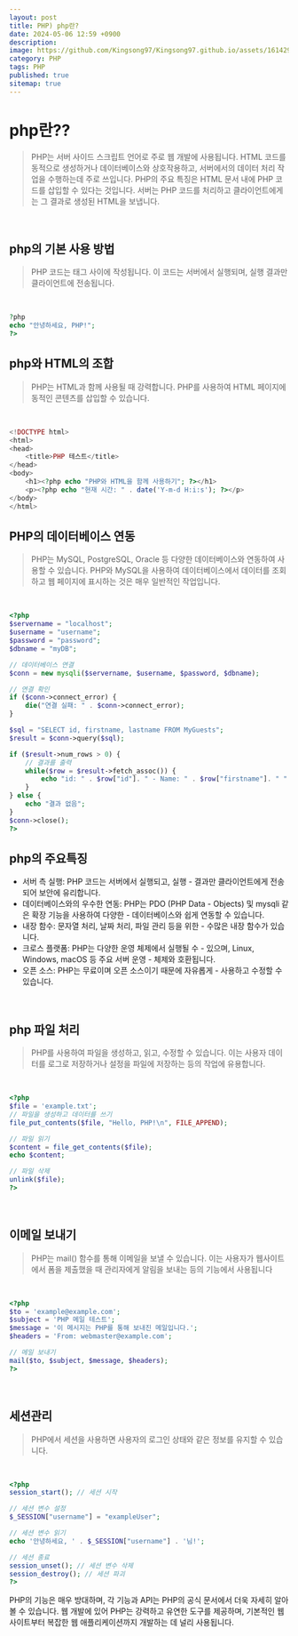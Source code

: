 ```yaml
---
layout: post
title: PHP) php란?
date: 2024-05-06 12:59 +0900
description: 
image: https://github.com/Kingsong97/Kingsong97.github.io/assets/161429740/068f7f43-995e-4d4d-a5b8-847bdb083ea7
category: PHP
tags: PHP
published: true
sitemap: true
---
```



# php란??
>PHP는 서버 사이드 스크립트 언어로 주로 웹 개발에 사용됩니다. HTML 코드를 동적으로 생성하거나 데이터베이스와 상호작용하고, 서버에서의 데이터 처리 작업을 수행하는데 주로 쓰입니다. PHP의 주요 특징은 HTML 문서 내에 PHP 코드를 삽입할 수 있다는 것입니다. 서버는 PHP 코드를 처리하고 클라이언트에게는 그 결과로 생성된 HTML을 보냅니다.

<br>

## php의 기본 사용 방법
>PHP 코드는 <?php와 ?> 태그 사이에 작성됩니다. 이 코드는 서버에서 실행되며, 실행 결과만 클라이언트에 전송됩니다.

<br>

````php
?php
echo "안녕하세요, PHP!";
?>
````

## php와 HTML의 조합
>PHP는 HTML과 함께 사용될 때 강력합니다. PHP를 사용하여 HTML 페이지에 동적인 콘텐츠를 삽입할 수 있습니다.

<br>

````php
<!DOCTYPE html>
<html>
<head>
    <title>PHP 테스트</title>
</head>
<body>
    <h1><?php echo "PHP와 HTML을 함께 사용하기"; ?></h1>
    <p><?php echo "현재 시간: " . date('Y-m-d H:i:s'); ?></p>
</body>
</html>

````

## PHP의 데이터베이스 연동
>PHP는 MySQL, PostgreSQL, Oracle 등 다양한 데이터베이스와 연동하여 사용할 수 있습니다. PHP와 MySQL을 사용하여 데이터베이스에서 데이터를 조회하고 웹 페이지에 표시하는 것은 매우 일반적인 작업입니다.

<br>

````php
<?php
$servername = "localhost";
$username = "username";
$password = "password";
$dbname = "myDB";

// 데이터베이스 연결
$conn = new mysqli($servername, $username, $password, $dbname);

// 연결 확인
if ($conn->connect_error) {
    die("연결 실패: " . $conn->connect_error);
}

$sql = "SELECT id, firstname, lastname FROM MyGuests";
$result = $conn->query($sql);

if ($result->num_rows > 0) {
    // 결과를 출력
    while($row = $result->fetch_assoc()) {
        echo "id: " . $row["id"]. " - Name: " . $row["firstname"]. " " . $row["lastname"]. "<br>";
    }
} else {
    echo "결과 없음";
}
$conn->close();
?>

````

## php의 주요특징
- 서버 측 실행: PHP 코드는 서버에서 실행되고, 실행 - 결과만 클라이언트에게 전송되어 보안에 유리합니다.
- 데이터베이스와의 우수한 연동: PHP는 PDO (PHP Data - Objects) 및 mysqli 같은 확장 기능을 사용하여 다양한 - 데이터베이스와 쉽게 연동할 수 있습니다.
- 내장 함수: 문자열 처리, 날짜 처리, 파일 관리 등을 위한 - 수많은 내장 함수가 있습니다.
- 크로스 플랫폼: PHP는 다양한 운영 체제에서 실행될 수 - 있으며, Linux, Windows, macOS 등 주요 서버 운영 - 체제와 호환됩니다.
- 오픈 소스: PHP는 무료이며 오픈 소스이기 때문에 자유롭게 - 사용하고 수정할 수 있습니다.

<br>

## php 파일 처리
>PHP를 사용하여 파일을 생성하고, 읽고, 수정할 수 있습니다. 이는 사용자 데이터를 로그로 저장하거나 설정을 파일에 저장하는 등의 작업에 유용합니다.

<br>

````php
<?php
$file = 'example.txt';
// 파일을 생성하고 데이터를 쓰기
file_put_contents($file, "Hello, PHP!\n", FILE_APPEND);

// 파일 읽기
$content = file_get_contents($file);
echo $content;

// 파일 삭제
unlink($file);
?>

````
<br>

## 이메일 보내기
>PHP는 mail() 함수를 통해 이메일을 보낼 수 있습니다. 이는 사용자가 웹사이트에서 폼을 제출했을 때 관리자에게 알림을 보내는 등의 기능에서 사용됩니다

<br>

````php
<?php
$to = 'example@example.com';
$subject = 'PHP 메일 테스트';
$message = '이 메시지는 PHP를 통해 보내진 메일입니다.';
$headers = 'From: webmaster@example.com';

// 메일 보내기
mail($to, $subject, $message, $headers);
?>

````
<br>

## 세션관리
>PHP에서 세션을 사용하면 사용자의 로그인 상태와 같은 정보를 유지할 수 있습니다.

<br>

````php
<?php
session_start(); // 세션 시작

// 세션 변수 설정
$_SESSION["username"] = "exampleUser";

// 세션 변수 읽기
echo '안녕하세요, ' . $_SESSION["username"] . '님!';

// 세션 종료
session_unset(); // 세션 변수 삭제
session_destroy(); // 세션 파괴
?>

````

PHP의 기능은 매우 방대하며, 각 기능과 API는 PHP의 공식 문서에서 더욱 자세히 알아볼 수 있습니다. 웹 개발에 있어 PHP는 강력하고 유연한 도구를 제공하며, 기본적인 웹사이트부터 복잡한 웹 애플리케이션까지 개발하는 데 널리 사용됩니다.


